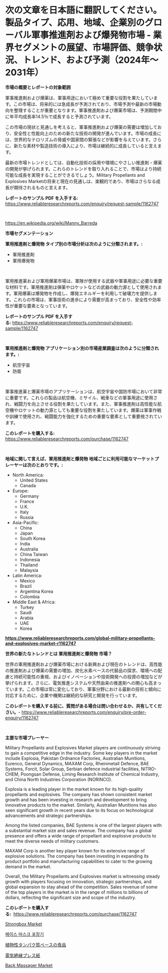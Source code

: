 <p><h1>次の文章を日本語に翻訳してください。製品タイプ、応用、地域、企業別のグローバル軍事推進剤および爆発物市場 - 業界セグメントの展望、市場評価、競争状況、トレンド、および予測（2024年〜2031年）</h1></p><p><strong>市場の概要とレポートの対象範囲</strong></p>
<p><p>軍事推進剤および爆薬は、軍事用途において極めて重要な役割を果たしています。この市場は、将来的には急成長が予測されており、市場予測や最新の市場動向を整理することが重要となります。軍事推進剤および爆薬市場は、予測期間中に年平均成長率14.5％で成長すると予測されています。</p><p>この市場の現状と見通しを考えると、軍事推進剤および爆薬の需要は増加しており、安全性と性能向上のための新たな技術の開発が進んでいます。市場の成長には、世界的なテロリズムの脅威や国家間の緊張などが影響を与えています。さらに、新たな素材や製造技術の導入により、市場は継続的に成長していると言えます。</p><p>最新の市場トレンドとしては、自動化技術の採用や環境にやさしい推進剤・爆薬の開発が挙げられます。これらのトレンドを取り入れることで、市場はより持続可能な成長を実現することができるでしょう。Military Propellants and Explosives Marketの将来と現在の見通しは、楽観的であり、市場はさらなる成長が期待されるものと言えます。</p></p>
<p><strong>レポートのサンプル PDF を入手する:</strong> <a href="https://www.reliableresearchreports.com/enquiry/request-sample/1162747">https://www.reliableresearchreports.com/enquiry/request-sample/1162747</a></p>
<p>&nbsp;</p>
<p><a href="https://en.wikipedia.org/wiki/Manny_Barreda">https://en.wikipedia.org/wiki/Manny_Barreda</a></p>
<p><strong>市場セグメンテーション</strong></p>
<p><strong>軍用推進剤と爆発物 タイプ別の市場分析は次のように分類されます。:</strong></p>
<p><ul><li>軍用推進剤</li><li>軍用爆発物</li></ul></p>
<p>&nbsp;</p>
<p><p>軍用推進薬および軍用爆薬市場は、軍隊が使用する武器や軍事用途に必要な重要な材料です。軍用推進剤は弾薬やロケットなどの武器の動力源として使用されます。軍用爆薬は爆発物を作成し、爆発エネルギーを利用して破壊力を提供します。これらの市場は、軍事技術の進歩により需要が高まっており、安全性や効率性が重要な要素となっています。</p></p>
<p><strong>レポートのサンプル PDF を入手する:</strong>&nbsp;<a href="https://www.reliableresearchreports.com/enquiry/request-sample/1162747">https://www.reliableresearchreports.com/enquiry/request-sample/1162747</a></p>
<p>&nbsp;</p>
<p><strong> 軍用推進剤と爆発物 アプリケーション別の市場産業調査は次のように分類されます。:</strong></p>
<p><ul><li>航空宇宙</li><li>防衛</li></ul></p>
<p>&nbsp;</p>
<p><p>軍事推進薬と爆薬市場のアプリケーションは、航空宇宙や国防市場において非常に重要です。これらの製品は航空機、ミサイル、戦車などの軍事用途に使用され、戦闘力を向上させる役割を果たしています。また、軍事推進剤は高性能な航空機やロケットの動力源としても重要な役割を果たしています。爆薬は軍事作戦や訓練で使用され、戦闘能力を強化するための重要な要素として重要視されています。</p></p>
<p><strong>このレポートを購入する:</strong>&nbsp; <a href="https://www.reliableresearchreports.com/purchase/1162747">https://www.reliableresearchreports.com/purchase/1162747</a></p>
<p>&nbsp;</p>
<p><strong>地域に関して言えば、軍用推進剤と爆発物 地域ごとに利用可能なマーケットプレーヤーは次のとおりです。:</strong></p>
<p><ul>
    <li>
        North America:
        <ul>
            <li>United States</li>
            <li>Canada</li>
        </ul>
    </li>
    <li>
        Europe:
        <ul>
            <li>Germany</li>
            <li>France</li>
            <li>U.K.</li>
            <li>Italy</li>
            <li>Russia</li>
        </ul>
    </li>
    <li>
        Asia-Pacific:
        <ul>
            <li>China</li>
            <li>Japan</li>
            <li>South Korea</li>
            <li>India</li>
            <li>Australia</li>
            <li>China Taiwan</li>
            <li>Indonesia</li>
            <li>Thailand</li>
            <li>Malaysia</li>
        </ul>
    </li>
    <li>
        Latin America:
        <ul>
            <li>Mexico</li>
            <li>Brazil</li>
            <li>Argentina Korea</li>
            <li>Colombia</li>
        </ul>
    </li>
    <li>
        Middle East & Africa:
        <ul>
            <li>Turkey</li>
            <li>Saudi</li>
            <li>Arabia</li>
            <li>UAE</li>
            <li>Korea</li>
        </ul>
    </li>
    </ul></p>
<p><strong><a href="https://www.reliableresearchreports.com/global-military-propellants-and-explosives-market-r1162747">https://www.reliableresearchreports.com/global-military-propellants-and-explosives-market-r1162747</a></strong>&nbsp;</p>
<p><strong>世界の新たなトレンドとは 軍用推進剤と爆発物 市場？</strong></p>
<p><p>世界の軍用推進剤および爆薬市場における新興および現在のトレンドは、高性能の推進剤および爆薬の需要の増加、炭化水素ベースの代替品の探求、環境への配慮と持続可能性の重視、およびイノベーションや技術開発への投資の増加などが挙げられます。さらに、電気推進システムや天然由来の推進剤への関心も高まっています。この市場は常に変化しており、軍事分野における最新の技術と傾向に対応するために、企業や機関は継続的な研究と開発を行っています。</p></p>
<p><strong>このレポートを購入する前に、質問がある場合は問い合わせるか、共有してください。</strong>- <a href="https://www.reliableresearchreports.com/enquiry/pre-order-enquiry/1162747">https://www.reliableresearchreports.com/enquiry/pre-order-enquiry/1162747</a></p>
<p>&nbsp;</p>
<p><strong>主要な市場プレーヤー</strong></p>
<p><p>Military Propellants and Explosives Market players are continuously striving to gain a competitive edge in the industry. Some key players in the market include Explosia, Pakistan Ordnance Factories, Australian Munitions, Eurenco, General Dynamics, MAXAM Corp, Rheinmetall Defence, BAE Systems, Forcit, Solar Group, Serbian defence industrial facilities, NITRO-CHEM, Poongsan Defense, Liming Research Institute of Chemical Industry, and China North Industries Corporation (NORINCO).</p><p>Explosia is a leading player in the market known for its high-quality propellants and explosives. The company has shown consistent market growth and has been investing in research and development to bring innovative products to the market. Similarly, Australian Munitions has also seen significant growth in recent years due to its focus on technological advancements and strategic partnerships.</p><p>Among the listed companies, BAE Systems is one of the largest players with a substantial market size and sales revenue. The company has a global presence and offers a wide range of propellant and explosive products to meet the diverse needs of military customers.</p><p>MAXAM Corp is another key player known for its extensive range of explosive solutions. The company has been investing in expanding its product portfolio and manufacturing capabilities to cater to the growing demand in the market.</p><p>Overall, the Military Propellants and Explosives market is witnessing steady growth with players focusing on innovation, strategic partnerships, and global expansion to stay ahead of the competition. Sales revenue of some of the top players in the market is in the range of millions to billions of dollars, reflecting the significant size and scope of the industry.</p></p>
<p><strong>このレポートを購入する:</strong>&nbsp;&nbsp;<a href="https://www.reliableresearchreports.com/purchase/1162747">https://www.reliableresearchreports.com/purchase/1162747</a></p>
<p><p><a href="https://github.com/khayangel/Market-Research-Report-List-3/blob/main/strongbox-market.md">Strongbox Market</a></p><p><a href="https://github.com/shampaakter36/Market-Research-Report-List-1/blob/main/3465060154231.md">페이스 마스크 포장기</a></p><p><a href="https://github.com/schmahlson/Market-Research-Report-List-2/blob/main/2516198145694.md">植物性タンパク質ベースの食品</a></p><p><a href="https://github.com/roulaayoub-saad/Market-Research-Report-List-1/blob/main/7669835145693.md">電気絶縁プレス紙</a></p><p><a href="https://github.com/YashRP12/Market-Research-Report-List-5/blob/main/back-massager-market.md">Back Massager Market</a></p></p>